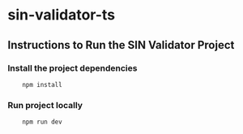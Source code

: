 # sin-validator-ts

## Instructions to Run the SIN Validator Project

### Install the project dependencies

```
    npm install
```

### Run project locally

```
    npm run dev
```

